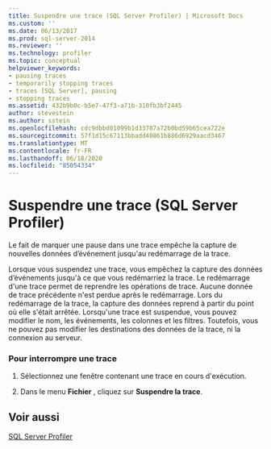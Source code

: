 ```yaml
---
title: Suspendre une trace (SQL Server Profiler) | Microsoft Docs
ms.custom: ''
ms.date: 06/13/2017
ms.prod: sql-server-2014
ms.reviewer: ''
ms.technology: profiler
ms.topic: conceptual
helpviewer_keywords:
- pausing traces
- temporarily stopping traces
- traces [SQL Server], pausing
- stopping traces
ms.assetid: 432b9b0c-b5e7-47f3-a71b-310fb3bf2445
author: stevestein
ms.author: sstein
ms.openlocfilehash: cdc9dbbd01099b1d33787a72b0bd59b65cea722e
ms.sourcegitcommit: 57f1d15c67113bbadd40861b886d6929aacd3467
ms.translationtype: MT
ms.contentlocale: fr-FR
ms.lasthandoff: 06/18/2020
ms.locfileid: "85054334"
---
```

# <a name="pause-a-trace-sql-server-profiler"></a>Suspendre une trace (SQL Server Profiler)
  Le fait de marquer une pause dans une trace empêche la capture de nouvelles données d’événement jusqu'au redémarrage de la trace.  
  
 Lorsque vous suspendez une trace, vous empêchez  la capture des données d’événements jusqu'à ce que vous redémarriez la trace. Le redémarrage d'une trace permet de reprendre les opérations de trace. Aucune donnée de trace précédente n'est perdue après le redémarrage. Lors du redémarrage de la trace, la capture des données reprend à partir du point où elle s'était arrêtée. Lorsqu'une trace est suspendue, vous pouvez modifier le nom, les événements, les colonnes et les filtres. Toutefois, vous ne pouvez pas modifier les destinations des données de la trace, ni la connexion au serveur.  
  
### <a name="to-pause-a-trace"></a>Pour interrompre une trace  
  
1.  Sélectionnez une fenêtre contenant une trace en cours d'exécution.  
  
2.  Dans le menu **Fichier** , cliquez sur **Suspendre la trace**.  
  
## <a name="see-also"></a>Voir aussi  
 [SQL Server Profiler](sql-server-profiler.md)  
  
  

